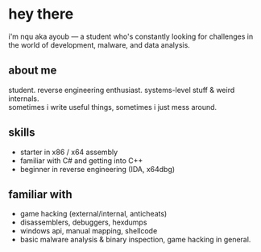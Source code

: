# hey there

i'm nqu aka ayoub — a student who's constantly looking for challenges in the world of development, malware, and data analysis.

## about me

student. reverse engineering enthusiast. systems-level stuff & weird internals.  
sometimes i write useful things, sometimes i just mess around.

## skills

- starter in x86 / x64 assembly  
- familiar with C# and getting into C++  
- beginner in reverse engineering (IDA, x64dbg)

## familiar with

- game hacking (external/internal, anticheats)  
- disassemblers, debuggers, hexdumps  
- windows api, manual mapping, shellcode  
- basic malware analysis & binary inspection, game hacking in general.  
